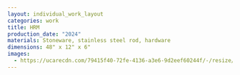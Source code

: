 ```yaml
---
layout: individual_work_layout
categories: work
title: HRM
production_date: "2024"
materials: Stoneware, stainless steel rod, hardware
dimensions: 48" x 12" x 6"
images:
  - https://ucarecdn.com/79415f40-72fe-4136-a3e6-9d2eef60244f/-/resize/2400/-/quality/lightest/-/format/auto/
---
```

